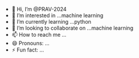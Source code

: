 - 👋 Hi, I’m @PRAV-2024
- 👀 I’m interested in ...machine learning
- 🌱 I’m currently learning ...python
- 💞️ I’m looking to collaborate on ...machine learning
- 📫 How to reach me ...
- 😄 Pronouns: ...
- ⚡ Fun fact: ...

<!---
PRAV-2024/PRAV-2024 is a ✨ special ✨ repository because its `README.md` (this file) appears on your GitHub profile.
You can click the Preview link to take a look at your changes.
--->
